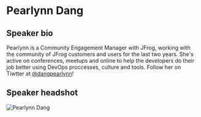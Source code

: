 # Pearlynn Dang #

## Speaker bio ##
Pearlynn is a Community Engagement Manager with JFrog, working with the community of JFrog customers and users for the last two years. She's active on conferences, meetups and online to help the developers do their job better using DevOps proccesses, culture and tools. Follow her on Tiwtter at [@dangpearlynn](https://twitter.com/dangpearlynn)!

## Speaker headshot ##

![Pearlynn Dang](https://ca.slack-edge.com/T0R5JH9BQ-U37NUDTQB-d3110a735425-72)